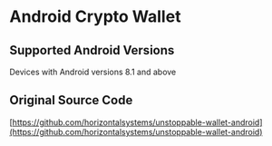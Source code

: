 # Android Crypto Wallet


## Supported Android Versions

Devices with Android versions 8.1 and above

## Original Source Code

[https://github.com/horizontalsystems/unstoppable-wallet-android](https://github.com/horizontalsystems/unstoppable-wallet-android)

